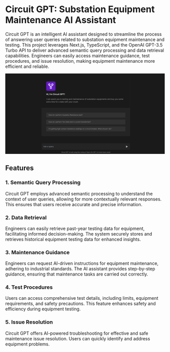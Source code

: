# Circuit GPT: Substation Equipment Maintenance AI Assistant

Circuit GPT is an intelligent AI assistant designed to streamline the process of answering user queries related to substation equipment maintenance and testing. This project leverages Next.js, TypeScript, and the OpenAI GPT-3.5 Turbo API to deliver advanced semantic query processing and data retrieval capabilities. Engineers can easily access maintenance guidance, test procedures, and issue resolution, making equipment maintenance more efficient and reliable.

![Circuit-GPT project](public/screenshot.png)

## Features

### 1. Semantic Query Processing

Circuit GPT employs advanced semantic processing to understand the context of user queries, allowing for more contextually relevant responses. This ensures that users receive accurate and precise information.

### 2. Data Retrieval

Engineers can easily retrieve past-year testing data for equipment, facilitating informed decision-making. The system securely stores and retrieves historical equipment testing data for enhanced insights.

### 3. Maintenance Guidance

Engineers can request AI-driven instructions for equipment maintenance, adhering to industrial standards. The AI assistant provides step-by-step guidance, ensuring that maintenance tasks are carried out correctly.

### 4. Test Procedures

Users can access comprehensive test details, including limits, equipment requirements, and safety precautions. This feature enhances safety and efficiency during equipment testing.

### 5. Issue Resolution

Circuit GPT offers AI-powered troubleshooting for effective and safe maintenance issue resolution. Users can quickly identify and address equipment problems.


